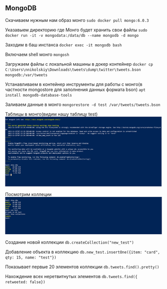 ## MongoDB

Скачиваем нужным нам образ монго
`sudo docker pull mongo:6.0.3`

Указавыем директорию где Монго будет хранить свои файлы
`sudo docker run -it -v mongodata:/data/db --name mongodb -d mongo`

Заходим в баш инстанса
`docker exec -it mongodb bash`

Включаем shell монго
`mongosh`

Загружаем файлы с локальной машины в докер контейнер
`docker cp C:\Users\nnikolskiy\Downloads\tweets\dump\twitter\tweets.bson mongodb:/var/tweets`

Устанавливаем в контейнер инструменты для работы с монго(в частности mongostore для заполнения данных 
формата bson)
`apt install mongodb-database-tools`

Заливаем данные в монго
`mongorestore -d test /var/tweets/tweets.bson`

Таблицы в монго(видим нашу таблицу test)
![Mongo databases](../resources/mongo_dbs.png)

Посмотрим коллеции
![Mongo collection](../resources/mongo_collection.png)

Создание новой коллекции
`db.createCollection("new_test")`

Добавление объекта в коллекцию
`db.new_test.insertOne({item: "card", qty: 15, name: "test"})`

Показывает первые 20 элементов коллекции
`db.tweets.find().pretty()`

Нахождение всех неретвитнутых элементов
`db.tweets.find({ retweeted: false})`